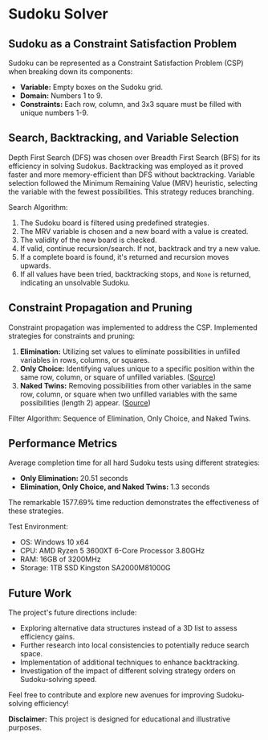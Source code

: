 # Sudoku Solver

Sudoku as a Constraint Satisfaction Problem
------------------------------------------

Sudoku can be represented as a Constraint Satisfaction Problem (CSP) when breaking down its components:

- **Variable:** Empty boxes on the Sudoku grid.
- **Domain:** Numbers 1 to 9.
- **Constraints:** Each row, column, and 3x3 square must be filled with unique numbers 1-9.

Search, Backtracking, and Variable Selection
--------------------------------------------

Depth First Search (DFS) was chosen over Breadth First Search (BFS) for its efficiency in solving Sudokus.
Backtracking was employed as it proved faster and more memory-efficient than DFS without backtracking.
Variable selection followed the Minimum Remaining Value (MRV) heuristic, selecting the variable with the fewest possibilities. This strategy reduces branching.

Search Algorithm:
1. The Sudoku board is filtered using predefined strategies.
2. The MRV variable is chosen and a new board with a value is created.
3. The validity of the new board is checked.
4. If valid, continue recursion/search. If not, backtrack and try a new value.
5. If a complete board is found, it's returned and recursion moves upwards.
6. If all values have been tried, backtracking stops, and `None` is returned, indicating an unsolvable Sudoku.

Constraint Propagation and Pruning
----------------------------------

Constraint propagation was implemented to address the CSP.
Implemented strategies for constraints and pruning:
1. **Elimination:** Utilizing set values to eliminate possibilities in unfilled variables in rows, columns, or squares.
2. **Only Choice:** Identifying values unique to a specific position within the same row, column, or square of unfilled variables.
   ([Source](https://www.sudokudragon.com/guideonlychoice.htm))
3. **Naked Twins:** Removing possibilities from other variables in the same row, column, or square when two unfilled variables with the same possibilities (length 2) appear.
   ([Source](https://www.sudokudragon.com/guidenakedtwins.htm))

Filter Algorithm: Sequence of Elimination, Only Choice, and Naked Twins.

Performance Metrics
-------------------

Average completion time for all hard Sudoku tests using different strategies:
- **Only Elimination:** 20.51 seconds
- **Elimination, Only Choice, and Naked Twins:** 1.3 seconds

The remarkable 1577.69% time reduction demonstrates the effectiveness of these strategies.

Test Environment:
- OS: Windows 10 x64
- CPU: AMD Ryzen 5 3600XT 6-Core Processor 3.80GHz
- RAM: 16GB of 3200MHz
- Storage: 1TB SSD Kingston SA2000M81000G

Future Work
-----------

The project's future directions include:

- Exploring alternative data structures instead of a 3D list to assess efficiency gains.
- Further research into local consistencies to potentially reduce search space.
- Implementation of additional techniques to enhance backtracking.
- Investigation of the impact of different solving strategy orders on Sudoku-solving speed.

Feel free to contribute and explore new avenues for improving Sudoku-solving efficiency!

**Disclaimer:** This project is designed for educational and illustrative purposes.
